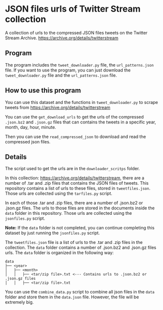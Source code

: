 # JSON files urls of Twitter Stream collection
A collection of urls to the compressed JSON files tweets on the Twitter Stream Archive. https://archive.org/details/twitterstream

## Program
The program includes the `tweet_downloader.py` file, the `url_patterns.json` file.
If you want to use the program, you can just download the `tweet_downloader.py` file and the `url_patterns.json` file.

## How to use this program

You can use this dataset and the functions in `tweet_downloader.py` to scrape tweets from https://archive.org/details/twitterstream

You can use the `get_download_urls` to get the urls of the compressed `.json.bz2` and `.json.gz` files that can contains the tweets in a specific year, month, day, hour, minute.

Then you can use the `read_compressed_json` to download and read the compressed json files.

## Details

The script used to get the urls are in the `downloader_scritps` folder.

In this collection: https://archive.org/details/twitterstream, there are a number of .tar and .zip files that contains the JSON files of tweets. This repository contains a list of urls to these files, stored in `tweetfiles.json`. Those urls are collected using the  `tarfiles.py` script.

In each of those .tar and .zip files, there are a number of .json.bz2 or .json.gz files. The urls to those files are stored in the documents inside the `data` folder in this repository. Those urls are collected using the `jsonfiles.py` script.

**Note:** If the `data` folder is not completed, you can continue completing this dataset by just running the `jsonfiles.py` script.

The `tweetfiles.json` file is a list of urls to the .tar and .zip files in the collection. The `data` folder contains a number of .json.bz2 and .json.gz files urls. The `data` folder is organized in the following way:

```
data
├── <year>
│   ├── <month>
│   │   ├── <tar/zip file>.txt <--- Contains urls to .json.bz2 or .json.gz files 
│   │   ├── <tar/zip file>.txt
```

You can use the `combine_data.py` script to combine all json files in the `data` folder and store them in the `data.json` file. However, the file will be extremely big.

